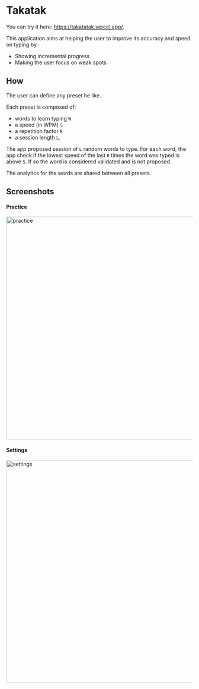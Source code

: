 # Takatak

You can try it here: https://takatatak.vercel.app/.

This application aims at helping the user to improve its accuracy and speed on
typing by :

- Showing incremental progress
- Making the user focus on weak spots

## How

The user can define any preset he like.

Each preset is composed of:

- words to learn typing `W`
- a speed (in WPM) `S`
- a repetition factor `R`
- a session length `L`.

The app proposed session of `L` random words to type. For each word, the app
check if the lowest speed of the last `R` times the word was typed is above `S`.
If so the word is considered validated and is not proposed.

The analytics for the words are shared between all presets.

## Screenshots

#### Practice

<img width="600" alt="practice" src="https://github.com/Alounv/takatak/assets/34238160/8a0130ae-9b07-4f3c-9ac3-a71a5ce61ed3">

#### Settings

<img width="600" alt="settings" src="https://github.com/Alounv/takatak/assets/34238160/c3975a0b-5ac5-4207-a5ee-e405c325df27">
